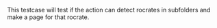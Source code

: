 This testcase will test if the action can detect rocrates in subfolders and make a page for that rocrate.